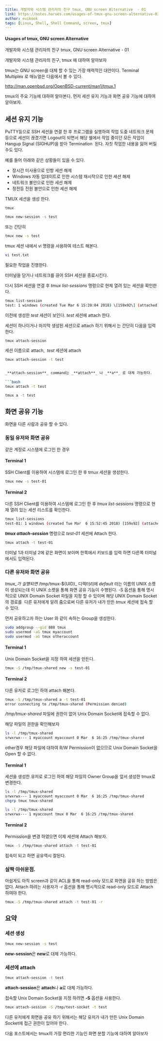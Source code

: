 ```yaml
---
title: 개발자와 시스템 관리자의 친구 tmux, GNU screen Alternative  - 01
link: https://notes.harues.com/usages-of-tmux-gnu-screen-alternative-01/
author: euikook
tags: [Linux, Shell, Shell Command, screen, tmux]
---
```


#### Usages of tmux, GNU screen Alternative
개발자와 시스템 관리자의 친구 tmux, GNU screen Alternative  - 01



개발자와 시스템 관리자의 친구, tmux 에 대하여 알아보자 

tmux는 GNU screen을 대체 할 수 있는 가장 매력적인 대안이다. Terminal Multiplex 로 매뉴얼은 다음에서 볼 수 있다.

<http://man.openbsd.org/OpenBSD-current/man1/tmux.1>

tmux의 주요 기능에 대하여 알아본다. 먼저 세션 유지 기능과 화면 공유 기능에 대하여 알아보자.

## 세션 유지 기능

PuTTY등으로 SSH 세션을 연결 한 후 프로그램을 실행하여 작업 도중 네트워크 문제 등으로 세션이 끊겼기면 Logout이 되면서 해당 쉘에서 작업 중이던 모든 작업이 Hangup Signal (SIGHUP)을 받아 Termination  된다. 자칫 작업한 내용을 잃어 버릴 수도 있다. 

예를 들어 아래와 같은 상황들이 있을 수 있다. 

  * 장시간 미사용으로 인항 세션 해제
  * Windows 자동 업데이트로 인한 시스템 재시작으로 인한 세션 해제
  * 네트워크 불안으로 인한 세션 해제
  * 정전등 전원 불안으로 인한 세션 해제

<!--more-->

TMUX 세션을 생성 한다.
    
```bash
tmux
``` 
    
```bash    
tmux new-session -s test
```
    

또는 간단히 
    
```bash    
tmux new -s test
```

tmux 세션 내에서 vi 명령을 사용하여 테스트 해본다. 
    
```bash    
vi test.txt
```
    

필요한 작업을 진행한다. 

터미널을 닫거나 네트워크를 끊어 SSH 세션을 종료시킨다. 

다시 SSH 세션을 연결 후 _tmux list-sessions_ 명령으로 현제 열려 있는 세션을 확인한다. 
    
```bash    
tmux list-session
test: 1 windows (created Tue Mar 6 15:20:04 2018) \[159x92\] (attached)
```
    

이전에 생성한 _test_ 세션이 보인다. _test_ 세션에 attach 한다. 

세션이 하나이거나 마지막 생성된 세션으로 attach 하기 위해서 는 간단히 다음을 입력한다. 
    
```bash    
tmux attach-session
```
    

세션 이름으로 attach,  _test_ 세션에 attach 
    
```bash    
tmux attach-session -t test
    

_**attach-session**_ command는 _**attach**_ 나 _**a**_ 로 대체 가능하다. 
    
```bash    
tmux attach -t test
```
    
    
```bash    
tmux a -t test
```
    

## 화면 공유 기능

화면을 다른 사람과 공유 할 수 있다. 

### 동일 유저와 화면 공유

같은 계정로 시스템에 로그인 한 경우 

#### Terminal 1

SSH Client를 이용하여 시스템에 로그인 한 후 tmux 세션을 생성한다. 
    
```bash    
tmux new -s test-01
```
    

#### Terminal 2

다른 SSH Client를 이용하여 시스템에 로그인 한 후 _tmux list-sessions_ 명령으로 현재 열려 있는 세션 리스트를 확인한다. 
    
```bash    
tmux list-sessions
test-01: 1 windows (created Tue Mar  6 15:52:45 2018) [159x92] (attached)
```
    

_**tmux attach-session**_ 명령으로 _test-01_ 세션에 Attach 한다. 
    
```bash    
tmux attach -t test-01
```
    

터미널 1과 터미널 2에 같은 화면이 보이며 한쪽에서 키보드를 입력 하면 다른쪽 터미널에서도 입력된다. 

### 다른 유저와 화면 공유

_tmux_가 실행되면_ /tmp/tmux-${UID}_ 디렉터리에 _default_ 라는 이름의 UNIX 소켓이 생성되는데 이 UNIX 소켓을 통해 화면 공유 기능이 수행된다. -S 옵션을 통해 명시적으로 UNIX Domain Socket 파일을 지정 할 수 있이며 해당 UNIX Domain Socket 의 경로를  다른 유저에게 알려 줌으로써 다른 유저가 내가 만든 _tmux_ 세션에 접속 할 수 있다. 

먼저 공유하고자 하는 User 와 같이 속하는 Group을 생성한다. 
    
```bash    
sudo addgroup --gid 888 tmux
sudo usermod -aG tmux myaccount
sudo usermod -aG tmux otheraccount
```
    

#### Terminal 1

Unix Domain Socket을 지정 하여 세션을 만든다. 
    
```bash    
tmux -S /tmp/tmux-shared new -s test-01
```
    

#### Terminal 2

다른 유저로 로그인 하여 attach 해본다. 
    
```bash    
tmux -S /tmp/tmux-shared a -t test-01
error connecting to /tmp/tmux-shared (Permission denied)
```
    

_/tmp/tmux-shared_ 파일에 권한이 없어 Unix Domain Socket에 접속할 수 없다. 

해당 파일의 권한을 확인해보자 
    
```bash    
ls -l /tmp/tmux-shared 
srwxrwx--- 1 myaccount myaccount 0 Mar  6 16:25 /tmp/tmux-shared
```
    

other경우 해당 파일에 대하여 R/W Permission이 없으므로 Unix Domain Socket을 Open 할 수 없다. 

#### Terminal 1

세션을 생성한 유저로 로그인 하여 해당 파일의 Owner Group을 앞서 생성한 tmux로 변경한다. 
    
```bash    
ls -l /tmp/tmux-shared 
srwxrwx--- 1 myaccount myaccount 0 Mar  6 16:25 /tmp/tmux-shared
chgrp tmux tmux-shared
```

```bash
ls -l /tmp/tmux-shared 
srwxrwx--- 1 myaccount tmux 0 Mar  6 16:25 /tmp/tmux-shared
```
    

#### Terminal 2

Permission을 변경 하였으면 이제 세션에 Attach 해보자.

```bash
tmux -S /tmp/tmux-shared attach -t test-01
```

접속이 되고 하면 공유역시 잘된다.

### 살짝 아쉬운점.
아쉽게도 아직 screen과 같이 ACL을 통해 read-only 모드로 화면을 공유 하는 방법은 없다. Attach 하려는 사용자가 -r 옵션을 통해 명시적으로 read-only 모드로 Attach 하여야 한다.

```bash
tmux -S /tmp/tmux-shared attach -t test-01 -r
```

## 요약
### 세션 생성
```bash
tmux new-session -s test
```

**new-session**은 **new**로 대체 가능하다.

### 세션에 attach
```bash
tmux attach-session -t test
```
**attach-session**은 **attach**나 **a**로 대체 가능하다.

접속할 Unix Domain Socket을 지정 하려면 **-S** 옵션을 사용한다.

```bash
tmux attach-session -S /tmp/test-socket -t test
```

다른 유저에게 화면을 공유 하기 위해서는 해당 유저가 내가 만든 Unix Domain Socket에 접근 권한이 있어야 한다.

다음 포스트에서는 tmux의 가장 편리한 기능인 화면 분할 기능에 대하여 알아보자
